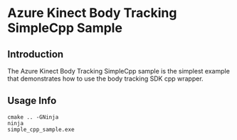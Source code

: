 # Azure Kinect Body Tracking SimpleCpp Sample

## Introduction

The Azure Kinect Body Tracking SimpleCpp sample is the simplest example that demonstrates how to use the body tracking SDK cpp wrapper.

## Usage Info

```
cmake .. -GNinja
ninja
simple_cpp_sample.exe
```

